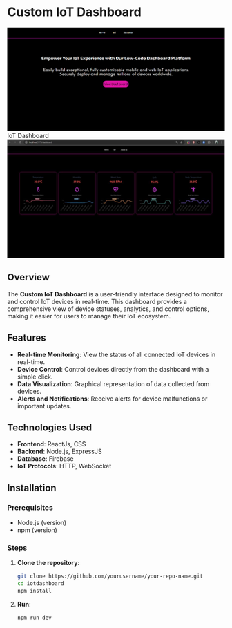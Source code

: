 # Custom IoT Dashboard

![alt text](image.png)
IoT Dashboard
![alt text](image-1.png)

## Overview

The **Custom IoT Dashboard** is a user-friendly interface designed to monitor and control IoT devices in real-time. This dashboard provides a comprehensive view of device statuses, analytics, and control options, making it easier for users to manage their IoT ecosystem.

## Features

- **Real-time Monitoring**: View the status of all connected IoT devices in real-time.
- **Device Control**: Control devices directly from the dashboard with a simple click.
- **Data Visualization**: Graphical representation of data collected from devices.
- **Alerts and Notifications**: Receive alerts for device malfunctions or important updates.

## Technologies Used

- **Frontend**: ReactJs, CSS
- **Backend**: Node.js, ExpressJS
- **Database**: Firebase
- **IoT Protocols**: HTTP, WebSocket

## Installation

### Prerequisites

- Node.js (version)
- npm (version)

### Steps

1. **Clone the repository**:

   ```bash
   git clone https://github.com/yourusername/your-repo-name.git
   cd iotdashboard
   npm install

   ```

2. **Run**:
   ```bash
   npm run dev
   ```
